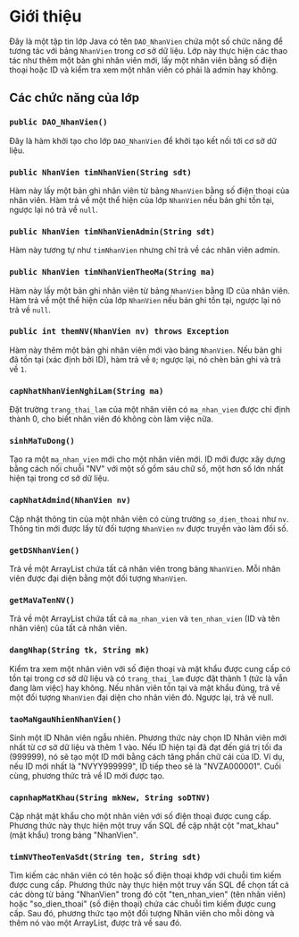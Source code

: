 # Giới thiệu
Đây là một tập tin lớp Java có tên `DAO_NhanVien` chứa một số chức năng để tương tác với bảng `NhanVien` trong cơ sở dữ liệu. Lớp này thực hiện các thao tác như thêm một bản ghi nhân viên mới, lấy một nhân viên bằng số điện thoại hoặc ID và kiểm tra xem một nhân viên có phải là admin hay không.

## Các chức năng của lớp

### `public DAO_NhanVien()`
Đây là hàm khởi tạo cho lớp `DAO_NhanVien` để khởi tạo kết nối tới cơ sở dữ liệu.

### `public NhanVien timNhanVien(String sdt)`
Hàm này lấy một bản ghi nhân viên từ bảng `NhanVien` bằng số điện thoại của nhân viên. Hàm trả về một thể hiện của lớp `NhanVien` nếu bản ghi tồn tại, ngược lại nó trả về `null`.

### `public NhanVien timNhanVienAdmin(String sdt)`
Hàm này tương tự như `timNhanVien` nhưng chỉ trả về các nhân viên admin.

### `public NhanVien timNhanVienTheoMa(String ma)`
Hàm này lấy một bản ghi nhân viên từ bảng `NhanVien` bằng ID của nhân viên. Hàm trả về một thể hiện của lớp `NhanVien` nếu bản ghi tồn tại, ngược lại nó trả về `null`.

### `public int themNV(NhanVien nv) throws Exception`
Hàm này thêm một bản ghi nhân viên mới vào bảng `NhanVien`. Nếu bản ghi đã tồn tại (xác định bởi ID), hàm trả về `0`; ngược lại, nó chèn bản ghi và trả về `1`.

### `capNhatNhanVienNghiLam(String ma)`
Đặt trường `trang_thai_lam` của một nhân viên có `ma_nhan_vien` được chỉ định thành 0, cho biết nhân viên đó không còn làm việc nữa.

### `sinhMaTuDong()`
Tạo ra một `ma_nhan_vien` mới cho một nhân viên mới. ID mới được xây dựng bằng cách nối chuỗi "NV" với một số gồm sáu chữ số, một hơn số lớn nhất hiện tại trong cơ sở dữ liệu.

### `capNhatAdmind(NhanVien nv)`
Cập nhật thông tin của một nhân viên có cùng trường `so_dien_thoai` như `nv`. Thông tin mới được lấy từ đối tượng `NhanVien` `nv` được truyền vào làm đối số.

### `getDSNhanVien()`
Trả về một ArrayList chứa tất cả nhân viên trong bảng `NhanVien`. Mỗi nhân viên được đại diện bằng một đối tượng `NhanVien`.

### `getMaVaTenNV()`
Trả về một ArrayList chứa tất cả `ma_nhan_vien` và `ten_nhan_vien` (ID và tên nhân viên) của tất cả nhân viên.

### `dangNhap(String tk, String mk)`
Kiểm tra xem một nhân viên với số điện thoại và mật khẩu được cung cấp có tồn tại trong cơ sở dữ liệu và có `trang_thai_lam` được đặt thành 1 (tức là vẫn đang làm việc) hay không. Nếu nhân viên tồn tại và mật khẩu đúng, trả về một đối tượng `NhanVien` đại diện cho nhân viên đó. Ngược lại, trả về null.

### `taoMaNgauNhienNhanVien()`
Sinh một ID Nhân viên ngẫu nhiên. Phương thức này chọn ID Nhân viên mới nhất từ cơ sở dữ liệu và thêm 1 vào. Nếu ID hiện tại đã đạt đến giá trị tối đa (999999), nó sẽ tạo một ID mới bằng cách tăng phần chữ cái của ID. Ví dụ, nếu ID mới nhất là "NVYY999999", ID tiếp theo sẽ là "NVZA000001". Cuối cùng, phương thức trả về ID mới được tạo.

### `capnhapMatKhau(String mkNew, String soDTNV)` 
Cập nhật mật khẩu cho một nhân viên với số điện thoại được cung cấp. Phương thức này thực hiện một truy vấn SQL để cập nhật cột "mat_khau" (mật khẩu) trong bảng "NhanVien".

### `timNVTheoTenVaSdt(String ten, String sdt)`
Tìm kiếm các nhân viên có tên hoặc số điện thoại khớp với chuỗi tìm kiếm được cung cấp. Phương thức này thực hiện một truy vấn SQL để chọn tất cả các dòng từ bảng "NhanVien" trong đó cột "ten_nhan_vien" (tên nhân viên) hoặc "so_dien_thoai" (số điện thoại) chứa các chuỗi tìm kiếm được cung cấp. Sau đó, phương thức tạo một đối tượng Nhân viên cho mỗi dòng và thêm nó vào một ArrayList, được trả về sau đó.
